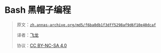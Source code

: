 # Bash 黑帽子编程

> 原文：[`zh.annas-archive.org/md5/f6ba0db1f3dff5298af9d6f10e40dcaf`](https://zh.annas-archive.org/md5/f6ba0db1f3dff5298af9d6f10e40dcaf)
> 
> 译者：[飞龙](https://github.com/wizardforcel)
> 
> 协议：[CC BY-NC-SA 4.0](http://creativecommons.org/licenses/by-nc-sa/4.0/)
